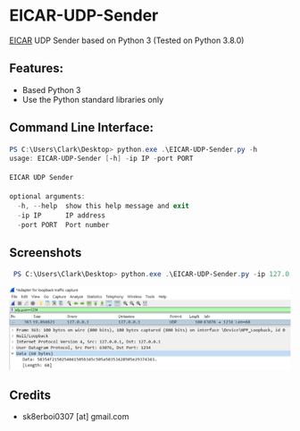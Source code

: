 # EICAR-UDP-Sender

[EICAR](http://2016.eicar.org/86-0-Intended-use.html) UDP Sender based on Python 3 (Tested on Python 3.8.0)

## Features:

- Based Python 3
- Use the Python standard libraries only 

## Command Line Interface:


  ```powershell
  PS C:\Users\Clark\Desktop> python.exe .\EICAR-UDP-Sender.py -h
  usage: EICAR-UDP-Sender [-h] -ip IP -port PORT
  
  EICAR UDP Sender
  
  optional arguments:
    -h, --help  show this help message and exit
    -ip IP      IP address
    -port PORT  Port number
  ```

## Screenshots

```powershell
 PS C:\Users\Clark\Desktop> python.exe .\EICAR-UDP-Sender.py -ip 127.0.0.1 -port 1234
```

![](./screenshots/packet_capture.png)

## Credits
- sk8erboi0307 [at] gmail.com 
